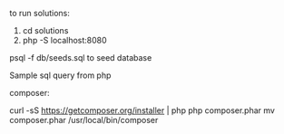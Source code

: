 to run solutions:
1) cd solutions
2) php -S localhost:8080

psql -f db/seeds.sql to seed database

Sample sql query from php

composer:

curl -sS https://getcomposer.org/installer | php
php composer.phar
mv composer.phar /usr/local/bin/composer
